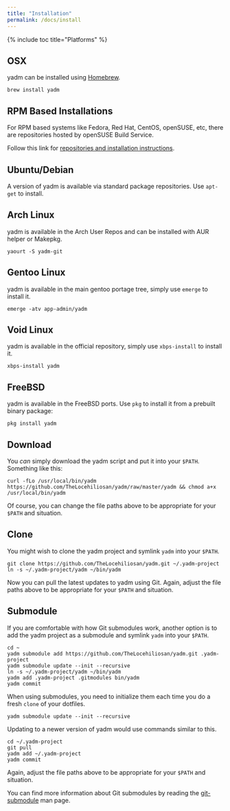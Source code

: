 ```yaml
---
title: "Installation"
permalink: /docs/install
---
```

{% include toc title="Platforms" %}

## OSX

yadm can be installed using [Homebrew][homebrew].

```
brew install yadm
```

## RPM Based Installations

For RPM based systems like Fedora, Red Hat, CentOS, openSUSE, etc, there are
repositories hosted by openSUSE Build Service.

Follow this link for [repositories and installation instructions][OBS].

## Ubuntu/Debian

A version of yadm is available via standard package repositories. Use `apt-get` to install.

## Arch Linux

yadm is available in the Arch User Repos and can be installed with AUR helper or Makepkg.

```
yaourt -S yadm-git
```

## Gentoo Linux

yadm is available in the main gentoo portage tree, simply use `emerge` to install it.

```
emerge -atv app-admin/yadm
```

## Void Linux

yadm is available in the official repository, simply use `xbps-install` to install it.

```
xbps-install yadm
```

## FreeBSD

yadm is available in the FreeBSD ports. Use `pkg` to install it from a prebuilt binary package:

```
pkg install yadm
```

## Download

You *can* simply download the yadm script and put it into your `$PATH`. Something like this:

```
curl -fLo /usr/local/bin/yadm https://github.com/TheLocehiliosan/yadm/raw/master/yadm && chmod a+x /usr/local/bin/yadm
```

Of course, you can change the file paths above to be appropriate for your `$PATH` and situation.

## Clone

You might wish to clone the yadm project and symlink `yadm` into your
`$PATH`.

```
git clone https://github.com/TheLocehiliosan/yadm.git ~/.yadm-project
ln -s ~/.yadm-project/yadm ~/bin/yadm
```

Now you can pull the latest updates to yadm using Git. Again, adjust the
file paths above to be appropriate for your `$PATH` and situation.

## Submodule

If you are comfortable with how Git submodules  work, another option is to add
the yadm project as a submodule and symlink `yadm` into your `$PATH`.

```
cd ~
yadm submodule add https://github.com/TheLocehiliosan/yadm.git .yadm-project
yadm submodule update --init --recursive
ln -s ~/.yadm-project/yadm ~/bin/yadm
yadm add .yadm-project .gitmodules bin/yadm
yadm commit
```
When using submodules, you need to initialize them each time you do a fresh
`clone` of your dotfiles.

```
yadm submodule update --init --recursive
```

Updating to a newer version of yadm would use commands similar to this.

```
cd ~/.yadm-project
git pull
yadm add ~/.yadm-project
yadm commit
```

Again, adjust the file paths above to be appropriate for your `$PATH` and
situation.

You can find more information about Git submodules by reading the
[git-submodule][git-submodule] man page.

[OBS]: https://software.opensuse.org//download.html?project=home%3ATheLocehiliosan%3Ayadm&package=yadm
[git-submodule]: https://git-scm.com/docs/git-submodule
[homebrew]: https://github.com/Homebrew/homebrew
